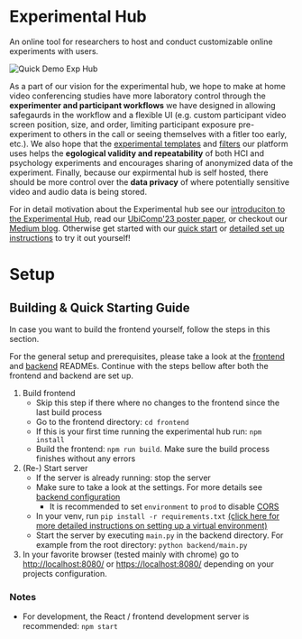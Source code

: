 # Experimental Hub

An online tool for researchers to host and conduct customizable online experiments with users.

![Quick Demo Exp Hub](https://raw.githubusercontent.com/wiki/TUMFARSynchrony/experimental-hub/images/exp-quick-demo-small.gif)

As a part of our vision for the experimental hub, we hope to make at home video conferencing studies have more laboratory control through the **experimenter and participant workflows** we have designed in allowing safegaurds in the workflow and a flexible UI (e.g. custom participant video screen position, size, and order, limiting participant exposure pre-experiment to others in the call or seeing themselves with a fitler too early, etc.). We also hope that the [experimental templates](https://github.com/TUMFARSynchrony/experimental-hub/tree/ce-documentation/backend/sessions) and [filters](https://github.com/TUMFARSynchrony/experimental-hub/tree/ce-documentation/backend/filters) our platform uses helps the **egological validity and repeatability** of both HCI and psychology experiments and encourages sharing of anonymized data of the experiment. Finally, because our expirmental hub is self hosted, there should be more control over the **data privacy** of where potentially sensitive video and audio data is being stored.

For in detail motivation about the Experimental hub see our [introduciton to the Experimental Hub](https://github.com/TUMFARSynchrony/experimental-hub/wiki/), read our [UbiComp'23 poster paper](https://dl.acm.org/doi/abs/10.1145/3594739.3610686), or checkout our [Medium blog](https://medium.com/ubicomp-iswc-2023/an-experimental-video-conferencing-platform-to-bridge-the-gap-in-communication-1b84f2a3b954). Otherwise get started with our [quick start](./README.md#Building&Starting) or [detailed set up instructions](https://github.com/TUMFARSynchrony/experimental-hub/wiki/Project-Setup) to try it out yourself!

# Setup

<!-- **TODO**: _pre-build release can be found_ ...

**TODO**: _quick setup / start + requirements_
--- -->

## Building & Quick Starting Guide

In case you want to build the frontend yourself, follow the steps in this section.

For the general setup and prerequisites, please take a look at the [frontend](./frontend/README.md#configuration) and [backend](./backend/README.md#configuration) READMEs.
Continue with the steps bellow after both the frontend and backend are set up.

1. Build frontend
   - Skip this step if there where no changes to the frontend since the last build process
   - Go to the frontend directory: `cd frontend`
   - If this is your first time running the experimental hub run: `npm install`
   - Build the frontend: `npm run build`. Make sure the build process finishes without any errors
2. (Re-) Start server
   - If the server is already running: stop the server
   - Make sure to take a look at the settings. For more details see [backend configuration](./backend/README.md#configuration)
     - It is recommended to set `environment` to `prod` to disable [CORS](https://developer.mozilla.org/en-US/docs/Web/HTTP/CORS)
   - In your venv, run `pip install -r requirements.txt` [(click here for more detailed instructions on setting up a virtual environment)](https://github.com/TUMFARSynchrony/experimental-hub/wiki/Project-Setup#creating-a-virtual-environment)
   - Start the server by executing `main.py` in the backend directory. For example from the root directory: `python backend/main.py`
3. In your favorite browser (tested mainly with chrome) go to [http://localhost:8080/](http://localhost:8080/) or [https://localhost:8080/](https://localhost:8080/) depending on your projects configuration.

### Notes

- For development, the React / frontend development server is recommended: `npm start`
